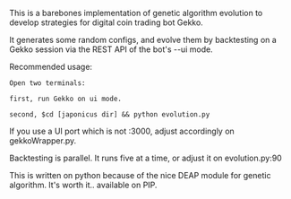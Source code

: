 This is a barebones implementation of genetic algorithm evolution to develop strategies for digital coin trading bot Gekko.

It generates some random configs, and evolve them by backtesting on a Gekko session via the REST API of the bot's --ui mode.

Recommended usage:
```
Open two terminals:

first, run Gekko on ui mode.

second, $cd [japonicus dir] && python evolution.py
```
If you use a UI port which is not :3000, adjust accordingly on gekkoWrapper.py.

Backtesting is parallel. It runs five at a time, or adjust it on evolution.py:90

This is written on python because of the nice DEAP module for genetic algorithm. It's worth it.. available on PIP.

